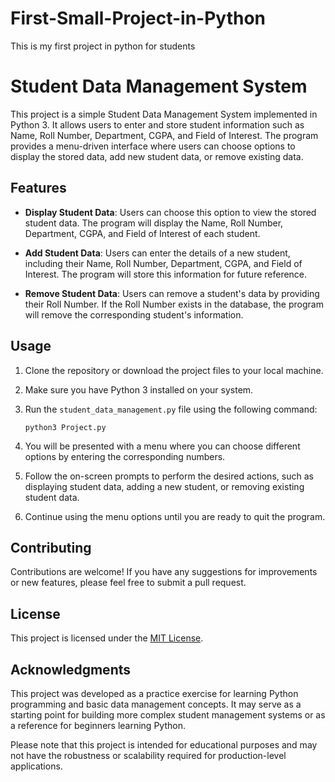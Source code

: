 # First-Small-Project-in-Python
This is my first project in python for students

# Student Data Management System

This project is a simple Student Data Management System implemented in Python 3. It allows users to enter and store student information such as Name, Roll Number, Department, CGPA, and Field of Interest. The program provides a menu-driven interface where users can choose options to display the stored data, add new student data, or remove existing data.

## Features

- **Display Student Data**: Users can choose this option to view the stored student data. The program will display the Name, Roll Number, Department, CGPA, and Field of Interest of each student.

- **Add Student Data**: Users can enter the details of a new student, including their Name, Roll Number, Department, CGPA, and Field of Interest. The program will store this information for future reference.

- **Remove Student Data**: Users can remove a student's data by providing their Roll Number. If the Roll Number exists in the database, the program will remove the corresponding student's information.

## Usage

1. Clone the repository or download the project files to your local machine.

1. Make sure you have Python 3 installed on your system.

1. Run the `student_data_management.py` file using the following command:

   ```
   python3 Project.py
   ```


1. You will be presented with a menu where you can choose different options by entering the corresponding numbers.

1. Follow the on-screen prompts to perform the desired actions, such as displaying student data, adding a new student, or removing existing student data.

1. Continue using the menu options until you are ready to quit the program.

## Contributing

Contributions are welcome! If you have any suggestions for improvements or new features, please feel free to submit a pull request.

## License

This project is licensed under the [MIT License](LICENSE).

## Acknowledgments

This project was developed as a practice exercise for learning Python programming and basic data management concepts. It may serve as a starting point for building more complex student management systems or as a reference for beginners learning Python.

Please note that this project is intended for educational purposes and may not have the robustness or scalability required for production-level applications.

